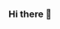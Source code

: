 ### Hi there 👋

<!--
**maurinholex1000/maurinholex1000** is a ✨ _special_ ✨ repository because its `README.md` (this file) appears on your GitHub profile.

![About Me](https://raw.githubusercontent.com/martins-rafael/martins-rafael/master/bio.gif)

Here are some ideas to get you started:

- 🔭 I’m currently working on ...
- 🌱 I’m currently learning ...
- 👯 I’m looking to collaborate on ...
- 🤔 I’m looking for help with ...
- 💬 Ask me about ...
- 📫 How to reach me: ...
- 😄 Pronouns: ...
- ⚡ Fun fact: ...
-->
